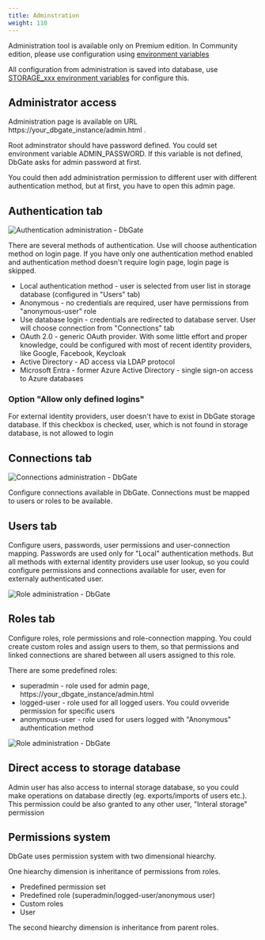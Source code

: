 ```yaml
---
title: Adminstration
weight: 110
---
```


Administration tool is available only on Premium edition. In Community edition, please use configuration using [environment variables](/env-variables)

All configuration from administration is saved into database, use [STORAGE_xxx environment variables](/env-variables/#premium-edition-configuration) for configure this.

## Administrator access

Administration page is available on URL https://your_dbgate_instance/admin.html . 

Root adminstrator should have password defined. You could set environment variable ADMIN_PASSWORD. If this variable is not defined, DbGate asks for admin password at first.

You could then add administration permission to different user with different authentication method, but at first, you have to open this admin page.


## Authentication tab
![Authentication administration - DbGate](https://media.dbgate.io/img/authentication-administration-light.png)

There are several methods of authentication. Use will choose authentication method on login page. If you have only one authentication method enabled and authentication method doesn't require login page, login page is skipped.

- Local authentication method - user is selected from user list in storage database (configured in "Users" tab)
- Anonymous - no credentials are required, user have permissions from "anonymous-user" role
- Use database login - credentials are redirected to database server. User will choose connection from "Connections" tab
- OAuth 2.0 - generic OAuth provider. With some little effort and proper knowledge, could be configured with most of recent identity providers, like Google, Facebook, Keycloak
- Active Directory - AD access via LDAP protocol
- Microsoft Entra - former Azure Active Directory - single sign-on access to Azure databases

### Option "Allow only defined logins"
For external identity providers, user doesn't have to exist in DbGate storage database. If this checkbox is checked, user, which is not found in storage database, is not allowed to login

## Connections tab
![Connections administration - DbGate](https://media.dbgate.io/img/connection-administration-light.png)

Configure connections available in DbGate. Connections must be mapped to users or roles to be available.

## Users tab
Configure users, passwords, user permissions and user-connection mapping.
Passwords are used only for "Local" authentication methods. But all methods with external identity providers use user lookup, so you could configure permissions and connections available for user, even for externaly authenticated user. 

![Role administration - DbGate](https://media.dbgate.io/img/user-administration-light.png)

## Roles tab
Configure roles, role permissions and role-connection mapping. You could create custom roles and assign users to them, so that permissions and linked connections are shared between all users assigned to this role.

There are some predefined roles:
- superadmin - role used for admin page, https://your_dbgate_instance/admin.html
- logged-user - role used for all logged users. You could ovveride permission for specific users
- anonymous-user - role used for users logged with "Anonymous" authentication method

![Role administration - DbGate](https://media.dbgate.io/img/role-administration-light.png)

## Direct access to storage database
Admin user has also access to internal storage database, so you could make operations on database directly (eg. exports/imports of users etc.). This permission could be also granted to any other user, "Interal storage" permission

## Permissions system
DbGate uses permission system with two dimensional hiearchy.

One hiearchy dimension is inheritance of permissions from roles.
- Predefined permission set
- Predefined role (superadmin/logged-user/anonymous user)
- Custom roles
- User

The second hiearchy dimension is inheritance from parent roles.
